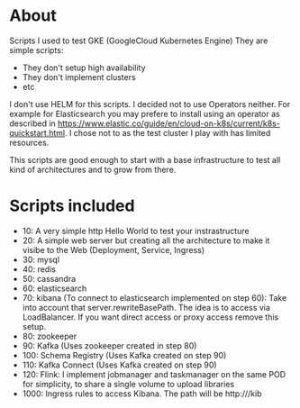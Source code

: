 # About

Scripts I used to test GKE (GoogleCloud Kubernetes Engine)
They are simple scripts:
* They don't setup high availability
* They don't implement clusters
* etc

I don't use HELM for this scripts.
I decided not to use Operators neither. For example for Elasticsearch you may prefere to install using an operator as described in https://www.elastic.co/guide/en/cloud-on-k8s/current/k8s-quickstart.html. I chose not to as the test cluster I play with has limited resources.

This scripts are good enough to start with a base infrastructure to test all kind of architectures and to grow from there.

# Scripts included

* 10: A very simple http Hello World to test your instrastructure
* 20: A simple web server but creating all the architecture to make it visibe to the Web (Deployment, Service, Ingress)
* 30: mysql
* 40: redis
* 50: cassandra
* 60: elasticsearch
* 70: kibana (To connect to elasticsearch implemented on step 60): Take into account that server.rewriteBasePath. The idea is to access via LoadBalancer. If you want direct access or proxy access remove this setup.
* 80: zookeeper
* 90: Kafka (Uses zookeeper created in step 80)
* 100: Schema Registry (Uses Kafka created on step 90)
* 110: Kafka Connect (Uses Kafka created on step 90)
* 120: Flink: I implement jobmanager and taskmanager on the same POD for simplicity, to share a single volume to upload libraries
* 1000: Ingress rules to access Kibana. The path will be http://<LoadBalancerIP>/kib
